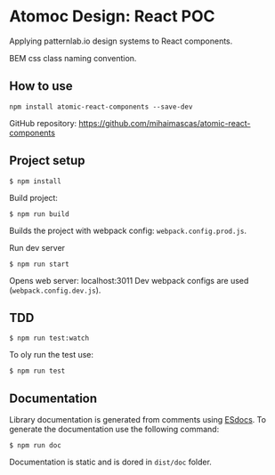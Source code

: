 # Atomoc Design: React POC 
Applying patternlab.io design systems to React components.

BEM css class naming convention.

## How to use

```
npm install atomic-react-components --save-dev
```

GitHub repository: https://github.com/mihaimascas/atomic-react-components


## Project setup

```
$ npm install
```

Build project:

```
$ npm run build
```

Builds the project with webpack config: `webpack.config.prod.js`.

Run dev server

```
$ npm run start
```

Opens web server: localhost:3011
Dev webpack configs are used (`webpack.config.dev.js`).

## TDD

```
$ npm run test:watch
```

To oly run the test use:
 
```
$ npm run test
```


## Documentation 

Library documentation is generated from comments using [ESdocs](https://esdoc.org/). To generate the documentation use the following command:

```
$ npm run doc
```

Documentation is static and is dored in `dist/doc` folder.